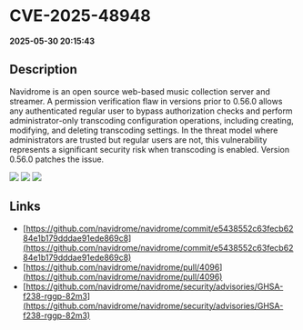 # CVE-2025-48948

**2025-05-30 20:15:43**

## Description
Navidrome is an open source web-based music collection server and streamer. A permission verification flaw in versions prior to 0.56.0 allows any authenticated regular user to bypass authorization checks and perform administrator-only transcoding configuration operations, including creating, modifying, and deleting transcoding settings. In the threat model where administrators are trusted but regular users are not, this vulnerability represents a significant security risk when transcoding is enabled. Version 0.56.0 patches the issue.

![](https://img.shields.io/static/v1?label=Score&message=7.4&color=red)
![](https://img.shields.io/static/v1?label=Severity&message=HIGH&color=red)
![](https://img.shields.io/static/v1?label=CWE&message=Auth&color=green)

## Links
- [https://github.com/navidrome/navidrome/commit/e5438552c63fecb6284e1b179dddae91ede869c8](https://github.com/navidrome/navidrome/commit/e5438552c63fecb6284e1b179dddae91ede869c8)
- [https://github.com/navidrome/navidrome/pull/4096](https://github.com/navidrome/navidrome/pull/4096)
- [https://github.com/navidrome/navidrome/security/advisories/GHSA-f238-rggp-82m3](https://github.com/navidrome/navidrome/security/advisories/GHSA-f238-rggp-82m3)

